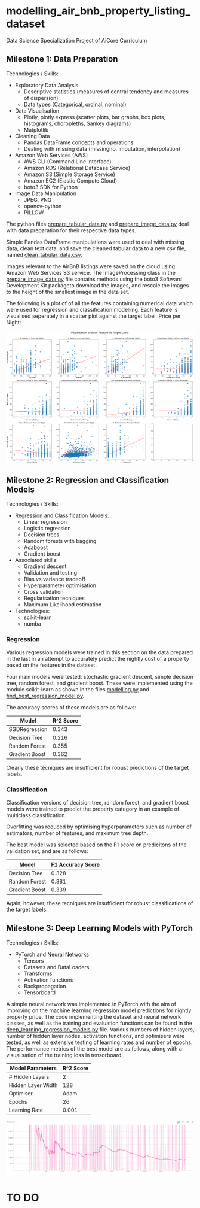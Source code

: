 # modelling_air_bnb_property_listing_dataset
Data Science Specialization Project of AiCore Curriculum

## Milestone 1: Data Preparation
Technologies / Skills:
- Exploratory Data Analysis
    - Descriptive statistics (measures of central tendency and measures of dispersion)
    - Data types (Categorical, ordinal, nominal)
- Data Visualisation
    - Plotly, plotly.express (scatter plots, bar graphs, box plots, histograms, choropleths, Sankey diagrams)
    - Matplotlib
- Cleaning Data
    - Pandas DataFrame concepts and operations
    - Dealing with missing data (missingno, imputation, interpolation)
- Amazon Web Services (AWS)
    - AWS CLI (Command Line Interface)
    - Amazon RDS (Relational Database Service)
    - Amazon S3 (Simple Storage Service)
    - Amazon EC2 (Elastic Compute Cloud)
    - boto3 SDK for Python
- Image Data Manipulation
    - JPEG, PNG
    - opencv-python
    - PILLOW


The python files [prepare_tabular_data.py](https://github.com/tuttonluke/modelling_air_bnb_property_listing_dataset/blob/main/project_files/prepare_tabular_data.py) and [prepare_image_data.py](https://github.com/tuttonluke/modelling_air_bnb_property_listing_dataset/blob/main/project_files/prepare_image_data.py) deal with data preparation for their respective data types.

Simple Pandas DataFrame manipulations were used to deal with missing data, clean text data, and save the cleaned tabular data to a new csv file, named [clean_tabular_data.csv](https://github.com/tuttonluke/modelling_air_bnb_property_listing_dataset/blob/main/project_files/tabular_data/clean_tabular_data.csv).

Images relevant to the AirBnB listings were saved on the cloud using Amazon Web Services S3 service. The ImageProcessing class in the [prepare_image_data.py](https://github.com/tuttonluke/modelling_air_bnb_property_listing_dataset/blob/main/project_files/prepare_image_data.py) file contains methods using the boto3 Softward Development Kit packageto download the images, and rescale the images to the height of the smallest image in the data set.

The following is a plot of of all the features containing numerical data which were used for regression and classification modelling. Each feature is visualised seperately in a scatter plot against the target label, Price per Night:

![feature_visualisation](/project_files/utils/documentation_images/feature_visualisation.png?raw=True)

## Milestone 2: Regression and Classification Models
Technologies / Skills:
 - Regression and Classification Models:
    - Linear regression
    - Logistic regression
    - Decision trees
    - Random forests with bagging
    - Adaboost
    - Gradient boost
- Associated skills:
    - Gradient descent 
    - Validation and testing
    - Bias vs variance tradeoff
    - Hyperparameter optimisation 
    - Cross validation
    - Regularisation tecniques
    - Maximum Likelihood estimation
- Technologies:
    - scikit-learn
    - numba

### Regression

Various regression models were trained in this section on the data prepared in the last in an attempt to accurately predict the nightly cost of a property based on the features in the dataset.

Four main models were tested: stochastic gradient descent, simple decision tree, random forest, and gradient boost. These were implemented using the module scikit-learn as shown in the files [modelling.py](https://github.com/tuttonluke/modelling_air_bnb_property_listing_dataset/blob/main/project_files/modelling.py) and [find_best_regression_model.py](https://github.com/tuttonluke/modelling_air_bnb_property_listing_dataset/blob/main/project_files/find_best_regression_model.py).

The accuracy scores of these models are as follows:

| Model          |      R^2 Score     | 
|----------------|--------------------|
| SGDRegression  |       0.343        | 
| Decision Tree  |       0.216        | 
| Random Forest  |       0.355        | 
| Gradient Boost |       0.362        |

Clearly these tecniques are insufficient for robust predictions of the target labels.

### Classification

Classification versions of decision tree, random forest, and gradient boost models were trained to predict the property category in an example of multiclass classification.

Overfitting was reduced by optimising hyperparameters such as number of estimators, number of features, and maximum tree depth.

The best model was selected based on the F1 score on predicitons of the validation set, and are as follows:

|     Model      |   F1 Accuracy Score   | 
|----------------|-----------------------|
| Decision Tree  |         0.328         | 
| Random Forest  |         0.381         | 
| Gradient Boost |         0.339         |

Again, however, these tecniques are insufficient for robust classifications of the target labels.

## Milestone 3: Deep Learning Models with PyTorch
Technologies / Skills:
 - PyTorch and Neural Networks
    - Tensors
    - Datasets and DataLoaders
    - Transforms
    - Activation functions
    - Backpropagation
    - Tensorboard

A simple neural network was implemented in PyTorch with the aim of improving on the machine learning regression model predictions for nightly property price. The code implementing the dataset and neural network classes, as well as the training and evaluation functions can be found in the [deep_learning_regression_models.py](https://github.com/tuttonluke/modelling_air_bnb_property_listing_dataset/blob/main/project_files/deep_learning_regression_models.py) file. Various numbers of hidden layers, number of hidden layer nodes, activation functions, and optimisers were tested, as well as extensive testing of learning rates and number of epochs. The performance metrics of the best model are as follows, along with a visualisation of the training loss in tensorboard.

| Model Parameters   |      R^2 Score     | 
|--------------------|--------------------|
| # Hidden Layers    |       2            | 
| Hidden Layer Width |       128          | 
| Optimiser          |       Adam         | 
| Epochs             |       26           |
| Learning Rate      |       0.001        |

![best_price_nights_model.png](/project_files/utils/documentation_images/best_price_nights_model.png?raw=True)

# TO DO
